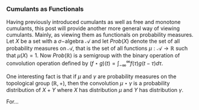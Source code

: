 ### Cumulants as Functionals




Having previously introduced cumulants as well as free and monotone cumulants, this post will provide another more general way of viewing cumulants. Mainly, as viewing them as functionals on probability measures. Let $X$ be a set with a $\sigma-$algebra $\mathcal{A}$ and let $Prob(X)$ denote the set of all probability measures on $\mathcal{A}$, that is the set of all functions $\mu: \mathcal{A} \rightarrow \mathbb{R}$ such that $\mu(X) = 1$. Now $Prob(\mathbb{R})$ is a semigroup with the binary operation of convolution operation defined by $(f \star g)(t) = \int_{-\infty}^{\infty}f(\tau)g(t - \tau)d\tau$. 


One interesting fact is that if $\mu$ and $\gamma$ are probability measures on the topological group $(\mathbb{R},+)$, then the convolution $\mu \star \gamma$ is a probability distribution of $X + Y$ where $X$ has distribution $\mu$ and $Y$ has distribution $\gamma$. 

For...





















